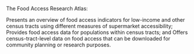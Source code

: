 The Food Access Research Atlas:

Presents an overview of food access indicators for low-income and other census tracts using different measures of supermarket accessibility;
Provides food access data for populations within census tracts; and
Offers census-tract-level data on food access that can be downloaded for community planning or research purposes.
